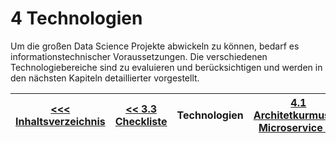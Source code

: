 # 4 Technologien

Um die großen Data Science Projekte abwickeln zu können, bedarf es informationstechnischer Voraussetzungen. Die verschiedenen
Technologiebereiche sind zu evaluieren und berücksichtigen und werden in den nächsten Kapiteln detaillierter vorgestellt.

| [&lt;&lt;&lt; Inhaltsverzeichnis](../README.md) | [&lt;&lt; 3.3 Checkliste](../Data_Science_Prozess/033_Checkliste.md) | Technologien | [4.1 Architetkurmuster Microservice &gt;&gt;](./Microservice.md) |
|------------------------------------------------|---------------------------------------------------------------------------------|-------------|-----------------------------------------------------------------|
